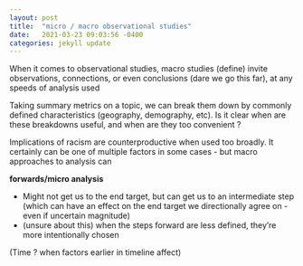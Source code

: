 ```yaml
---
layout: post
title:  "micro / macro observational studies"
date:   2021-03-23 09:03:56 -0400
categories: jekyll update
---
```

When it comes to observational studies, macro studies (define) invite observations, connections, or even conclusions (dare we go this far), at any speeds of analysis used 

Taking summary metrics on a topic,  we can break them down by commonly defined characteristics (geography, demography, etc). Is it clear when are these breakdowns useful, and when are they too convenient ? 

Implications of racism are counterproductive when used too broadly.  It certainly can be one of multiple factors in some cases - but macro approaches to analysis can  

**forwards/micro analysis**
- Might not get us to the end target, but can get us to an intermediate step (which can have an effect on the end target we directionally agree on - even if uncertain magnitude)
- (unsure about this) when the steps forward are less defined, they’re more intentionally chosen

(Time ? when factors earlier in timeline affect)